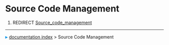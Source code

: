 # Source Code Management
1.  REDIRECT [Source_code_management](Source_code_management.md)



---
![](images/Right_arrow.png) [documentation index](../README.md) > Source Code Management
